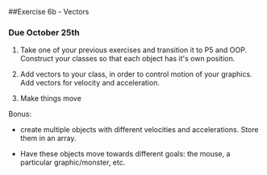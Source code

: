 ##Exercise 6b - Vectors 

### Due October 25th

1. Take one of your previous exercises and transition it to P5 and OOP. Construct your classes so that each object has it's own position.

2. Add vectors to your class, in order to control motion of your graphics. Add vectors for velocity and acceleration. 

3. Make things move



Bonus:

- create multiple objects with different velocities and accelerations. Store them in an array.

- Have these objects move towards different goals: the mouse, a particular graphic/monster, etc.

